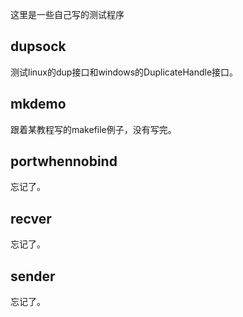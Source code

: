 这里是一些自己写的测试程序

## dupsock

测试linux的dup接口和windows的DuplicateHandle接口。

## mkdemo

跟着某教程写的makefile例子，没有写完。

## portwhennobind 

忘记了。

## recver

忘记了。

## sender

忘记了。

